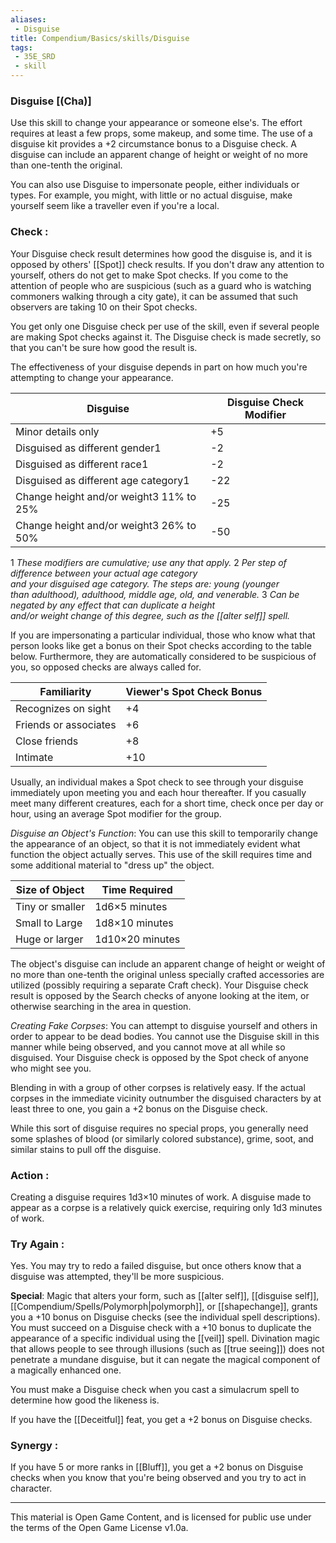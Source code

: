 ```yaml
---
aliases:
 - Disguise
title: Compendium/Basics/skills/Disguise
tags: 
 - 35E_SRD
 - skill
---
```

### Disguise [(Cha)]
Use this skill to change your appearance or someone else's. The effort requires at least a few props, some makeup, and some time. The use of a disguise kit provides a +2 circumstance bonus to a Disguise check. A disguise can include an apparent change of height or weight of no more than one-tenth the original.

You can also use Disguise to impersonate people, either individuals or types. For example, you might, with little or no actual disguise, make yourself seem like a traveller even if you're a local.

### Check : 
Your Disguise check result determines how good the disguise is, and it is opposed by others' [[Spot]] check results. If you don't draw any attention to yourself, others do not get to make Spot checks. If you come to the attention of people who are suspicious (such as a guard who is watching commoners walking through a city gate), it can be assumed that such observers are taking 10 on their Spot checks.

You get only one Disguise check per use of the skill, even if several people are making Spot checks against it. The Disguise check is made secretly, so that you can't be sure how good the result is.

The effectiveness of your disguise depends in part on how much you're attempting to change your appearance.

|Disguise|Disguise Check Modifier|
|---|---|
|Minor details only|+5|
|Disguised as different gender1|-2|
|Disguised as different race1|-2|
|Disguised as different age category1|-22|
|Change height and/or weight3 11% to 25%|-25|
|Change height and/or weight3 26% to 50%|-50|

1 _These modifiers are cumulative; use any that apply._
2 _Per step of difference between your actual age category  <br>and your disguised age category. The steps are: young (younger  <br>than adulthood), adulthood, middle age, old, and venerable._
3 _Can be negated by any effect that can duplicate a height  <br>and/or weight change of this degree, such as the [[alter self]] spell._

If you are impersonating a particular individual, those who know what that person looks like get a bonus on their Spot checks according to the table below. Furthermore, they are automatically considered to be suspicious of you, so opposed checks are always called for.

|Familiarity|Viewer's Spot Check Bonus|
|---|---|
|Recognizes on sight|+4|
|Friends or associates|+6|
|Close friends|+8|
|Intimate|+10|

Usually, an individual makes a Spot check to see through your disguise immediately upon meeting you and each hour thereafter. If you casually meet many different creatures, each for a short time, check once per day or hour, using an average Spot modifier for the group.

_Disguise an Object's Function_: You can use this skill to temporarily change the appearance of an object, so that it is not immediately evident what function the object actually serves. This use of the skill requires time and some additional material to "dress up" the object.

|Size of Object|Time Required|
|---|---|
|Tiny or smaller|1d6×5 minutes|
|Small to Large|1d8×10 minutes|
|Huge or larger|1d10×20 minutes|

The object's disguise can include an apparent change of height or weight of no more than one-tenth the original unless specially crafted accessories are utilized (possibly requiring a separate Craft check). Your Disguise check result is opposed by the Search checks of anyone looking at the item, or otherwise searching in the area in question.

_Creating Fake Corpses_: You can attempt to disguise yourself and others in order to appear to be dead bodies. You cannot use the Disguise skill in this manner while being observed, and you cannot move at all while so disguised. Your Disguise check is opposed by the Spot check of anyone who might see you.

Blending in with a group of other corpses is relatively easy. If the actual corpses in the immediate vicinity outnumber the disguised characters by at least three to one, you gain a +2 bonus on the Disguise check.

While this sort of disguise requires no special props, you generally need some splashes of blood (or similarly colored substance), grime, soot, and similar stains to pull off the disguise.

### Action : 
Creating a disguise requires 1d3×10 minutes of work. A disguise made to appear as a corpse is a relatively quick exercise, requiring only 1d3 minutes of work.

### Try Again : 
Yes. You may try to redo a failed disguise, but once others know that a disguise was attempted, they'll be more suspicious.

**Special**: Magic that alters your form, such as [[alter self]], [[disguise self]], [[Compendium/Spells/Polymorph|polymorph]], or [[shapechange]], grants you a +10 bonus on Disguise checks (see the individual spell descriptions). You must succeed on a Disguise check with a +10 bonus to duplicate the appearance of a specific individual using the [[veil]] spell. Divination magic that allows people to see through illusions (such as [[true seeing]]) does not penetrate a mundane disguise, but it can negate the magical component of a magically enhanced one.

You must make a Disguise check when you cast a simulacrum spell to determine how good the likeness is.

If you have the [[Deceitful]] feat, you get a +2 bonus on Disguise checks.

### Synergy : 
If you have 5 or more ranks in [[Bluff]], you get a +2 bonus on Disguise checks when you know that you're being observed and you try to act in character.



---



This material is Open Game Content, and is licensed for public use under the terms of the Open Game License v1.0a.

